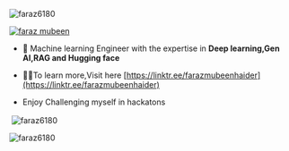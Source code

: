 
<p align="left"> <img src="https://komarev.com/ghpvc/?username=faraz6180&label=Profile%20views&color=0e75b6&style=flat" alt="faraz6180" /> </p>

<p align="left"> <a href="https://twitter.com/faraz mubeen" target="blank"><img src="https://img.shields.io/twitter/follow/faraz mubeen?logo=twitter&style=for-the-badge" alt="faraz mubeen" /></a> </p>

- 🌱 Machine learning Engineer with the expertise in **Deep learning,Gen AI,RAG and Hugging face**

- 👨‍💻To learn more,Visit here [https://linktr.ee/farazmubeenhaider](https://linktr.ee/farazmubeenhaider)
- Enjoy Challenging myself in hackatons




<p>&nbsp;<img align="center" src="https://github-readme-stats.vercel.app/api?username=faraz6180&show_icons=true&locale=en" alt="faraz6180" /></p>

<p><img align="center" src="https://github-readme-streak-stats.herokuapp.com/?user=faraz6180&" alt="faraz6180" /></p>
